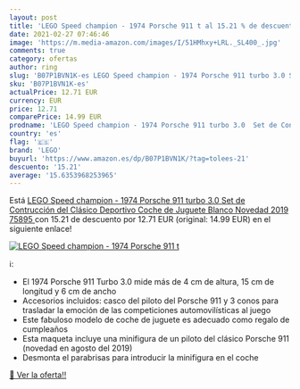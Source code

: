 ```yaml
---
layout: post
title: 'LEGO Speed champion - 1974 Porsche 911 t al 15.21 % de descuento'
date: 2021-02-27 07:46:46
image: 'https://m.media-amazon.com/images/I/51HMhxy+LRL._SL400_.jpg'
comments: true
category: ofertas
author: ring
slug: 'B07P1BVN1K-es LEGO Speed champion - 1974 Porsche 911 turbo 3.0 Set de...'
sku: 'B07P1BVN1K-es'
actualPrice: 12.71 EUR
currency: EUR
price: 12.71
comparePrice: 14.99 EUR
prodname: 'LEGO Speed champion - 1974 Porsche 911 turbo 3.0  Set de Contrucción del Clásico Deportivo  Coche de Juguete Blanco  Novedad 2019  75895 '
country: 'es'
flag: '🇪🇸'
brand: 'LEGO'
buyurl: 'https://www.amazon.es/dp/B07P1BVN1K/?tag=tolees-21'
descuento: '15.21'
average: '15.6353968253965'
---
```


Está [LEGO Speed champion - 1974 Porsche 911 turbo 3.0  Set de Contrucción del Clásico Deportivo  Coche de Juguete Blanco  Novedad 2019  75895 ](https://www.amazon.es/dp/B07P1BVN1K/?tag=tolees-21) con 15.21 de descuento por 12.71 EUR (original: 14.99 EUR) en el siguiente enlace!

[![LEGO Speed champion - 1974 Porsche 911 t](https://m.media-amazon.com/images/I/51HMhxy+LRL._SL400_.jpg)](https://www.amazon.es/dp/B07P1BVN1K/?tag=tolees-21)

ℹ️:

- El 1974 Porsche 911 Turbo 3.0 mide más de 4 cm de altura, 15 cm de longitud y 6 cm de ancho
- Accesorios incluidos: casco del piloto del Porsche 911 y 3 conos para trasladar la emoción de las competiciones automovilísticas al juego
- Este fabuloso modelo de coche de juguete es adecuado como regalo de cumpleaños
- Esta maqueta incluye una minifigura de un piloto del clásico Porsche 911 (novedad en agosto del 2019)
- Desmonta el parabrisas para introducir la minifigura en el coche

[🛒 Ver la oferta!!](https://www.amazon.es/dp/B07P1BVN1K/?tag=tolees-21)
